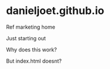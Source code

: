 # danieljoet.github.io
Ref marketing home

Just starting out

Why does this work? 

But index.html doesnt? 
